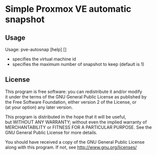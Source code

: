 # Simple Proxmox VE automatic snapshot

## Usage

Usage: pve-autosnap [help] <vmid> [<keep>]

  - <vmid> specifies the virtual machine id
  - <keep> specifies the maximum number of snapshot to keep (default is 1)

## License

This program is free software: you can redistribute it and/or modify  
it under the terms of the GNU General Public License as published by  
the Free Software Foundation, either version 2 of the License, or  
(at your option) any later version.

This program is distributed in the hope that it will be useful,  
but WITHOUT ANY WARRANTY; without even the implied warranty of  
MERCHANTABILITY or FITNESS FOR A PARTICULAR PURPOSE.  See the  
GNU General Public License for more details.

You should have received a copy of the GNU General Public License  
along with this program.  If not, see <http://www.gnu.org/licenses/>
